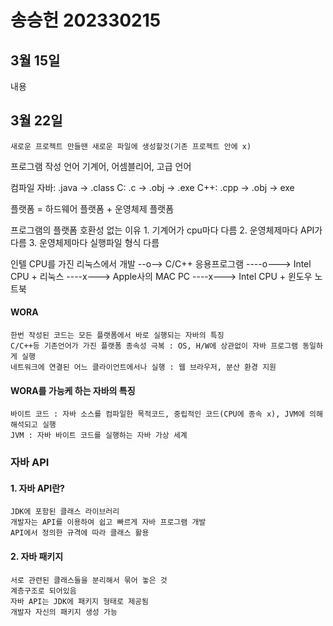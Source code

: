 # 송승헌 202330215



## 3월 15일
내용

## 3월 22일
    새로운 프로젝트 만들땐 새로운 파일에 생성할것(기존 프로젝트 안에 x)

프로그램 작성 언어
    기계어, 어셈블리어, 고급 언어

컴파일
    자바: .java -> .class
    C: .c -> .obj -> .exe
    C++: .cpp -> .obj -> exe

플랫폼 = 하드웨어 플랫폼 + 운영체제 플랫폼

프로그램의 플랫폼 호환성 없는 이유
    1. 기계어가 cpu마다 다름
    2. 운영체제마다 API가 다름
    3. 운영체제마다 실행파일 형식 다름

인텔 CPU를 가진 리눅스에서 개발 --o-->  C/C++ 응용프로그램   ----o---> Intel CPU + 리눅스
                                                          ----x---> Apple사의 MAC PC
                                                          ----x---> Intel CPU + 윈도우 노트북

#### WORA
    한번 작성된 코드는 모든 플랫폼에서 바로 실행되는 자바의 특징
    C/C++등 기존언어가 가진 플랫폼 종속성 극복 : OS, H/W에 상관없이 자바 프로그램 동일하게 실행
    네트워크에 연결된 어느 클라이언트에서나 실행 : 웹 브라우저, 분산 환경 지원

#### WORA를 가능케 하는 자바의 특징
    바이트 코드 : 자바 소스를 컴파일한 목적코드, 중립적인 코드(CPU에 종속 x), JVM에 의해 해석되고 실행
    JVM : 자바 바이트 코드를 실행하는 자바 가상 세계

### 자바 API
#### 1. 자바 API란?
    JDK에 포함된 클래스 라이브러리
    개발자는 API를 이용하여 쉽고 빠르게 자바 프로그램 개발
    API에서 정의한 규격에 따라 클래스 활용
#### 2. 자바 패키지
    서로 관련된 클래스들을 분리해서 묶어 놓은 것
    계층구조로 되어있음
    자바 API는 JDK에 패키지 형태로 제공됨
    개발자 자신의 패키지 생성 가능